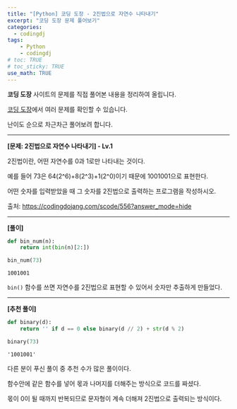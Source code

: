 ```yaml
---
title: "[Python] 코딩 도장 - 2진법으로 자연수 나타내기"
excerpt: "코딩 도장 문제 풀어보기"
categories: 
  - codingdj
tags: 
    - Python
    - codingdj
# toc: TRUE
# toc_sticky: TRUE
use_math: TRUE
---
```


**코딩 도장** 사이트의 문제를 직접 풀어본 내용을 정리하여 올립니다.

[코딩 도장](https://codingdojang.com/)에서 여러 문제를 확인할 수 있습니다.

난이도 순으로 차근차근 풀어보려 합니다.

---

**[문제: 2진법으로 자연수 나타내기] - Lv.1**

2진법이란, 어떤 자연수를 0과 1로만 나타내는 것이다. 

예를 들어 73은 64(2^6)+8(2^3)+1(2^0)이기 때문에 1001001으로 표현한다. 

어떤 숫자를 입력받았을 때 그 숫자를 2진법으로 출력하는 프로그램을 작성하시오.

출처: <https://codingdojang.com/scode/556?answer_mode=hide>

---

**[풀이]**


```python
def bin_num(n):
    return int(bin(n)[2:])

bin_num(73)
```




    1001001



`bin()` 함수를 쓰면 자연수를 2진법으로 표현할 수 있어서 숫자만 추출하게 만들었다.

---

**[추천 풀이]**


```python
def binary(d): 
    return '' if d == 0 else binary(d // 2) + str(d % 2)

binary(73)
```




    '1001001'



다른 분이 푸신 풀이 중 추천 수가 많은 풀이이다.

함수안에 같은 함수를 넣어 몫과 나머지를 더해주는 방식으로 코드를 짜셨다.

몫이 0이 될 때까지 반복되므로 문자형이 계속 더해져 2진법으로 출력되는 방식이다.
